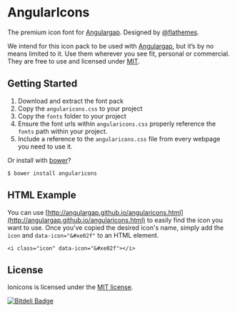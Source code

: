 # AngularIcons


The premium icon font for [Angulargap](http://angulargap.github.io/). Designed by [@flathemes](https://twitter.com/flathemes).

We intend for this icon pack to be used with [Angulargap](http://angulargap.github.io/), but it’s by no means limited to it. Use them wherever you see fit, personal or commercial. They are free to use and licensed under [MIT](http://opensource.org/licenses/MIT).


## Getting Started

 1. Download and extract the font pack
 2. Copy the `angularicons.css` to your project
 3. Copy the `fonts` folder to your project
 4. Ensure the font urls within `angularicons.css` properly reference the `fonts` path within your project.
 5. Include a reference to the `angularicons.css` file from every webpage you need to use it.

Or install with [bower](http://bower.io/)?
   
    $ bower install angularicons


## HTML Example

You can use [http://angulargap.github.io/angularicons.html](http://angulargap.github.io/angularicons.html) to easily find the icon you want to use. Once you've copied the desired icon's name, simply add the `icon` and `data-icon="&#xe02f"` to an HTML element.

    <i class="icon" data-icon="&#xe02f"></i>

## License

Ionicons is licensed under the [MIT license](http://opensource.org/licenses/MIT).

[![Bitdeli Badge](https://d2weczhvl823v0.cloudfront.net/angulargap/angularicons/trend.png)](https://bitdeli.com/free "Bitdeli Badge")
